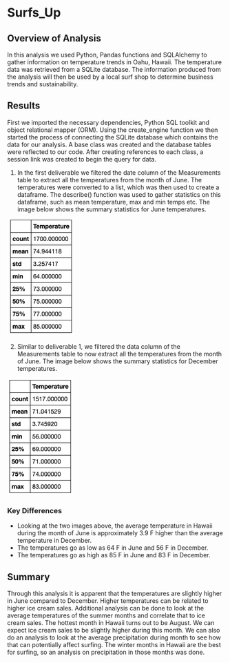 # Surfs_Up

## Overview of Analysis
In this analysis we used Python, Pandas functions and SQLAlchemy to gather information on temperature trends in Oahu, Hawaii. The temperature data was retrieved from a SQLite database. The information produced from the analysis will then be used by a local surf shop to determine business trends and sustainability. 

## Results 

First we imported the necessary dependencies, Python SQL toolkit and object relational mapper (ORM). Using the create_engine function we then started the process of connecting the SQLite database which contains the data for our analysis. A base class was created and the database tables were reflected to our code. After creating references to each class, a session link was created to begin the query for data. 

1) In the first deliverable we filtered the date column of the Measurements table to extract all the temperatures from the month of June. The temperatures were converted to a list, which was then used to create a dataframe. The describe() function was used to gather statistics on this dataframe, such as mean temperature, max and min temps etc. The image below shows the summary statistics for June temperatures. 

![June Stats](Images/June_Stats.png)

2) Similar to deliverable 1, we filtered the data column of the Measurements table to now extract all the temperatures from the month of June. The image below shows the summary statistics for December temperatures. 

![December Stats](Images/December_Stats.png)

### Key Differences
* Looking at the two images above, the average temperature in Hawaii during the month of June is approximately 3.9 F higher than the average temperature in December. 
* The temperatures go as low as 64 F in June and 56 F in December.
* The temperatures go as high as 85 F in June and 83 F in December. 

## Summary 
Through this analysis it is apparent that the temperatures are slightly higher in June compared to December. Higher temperatures can be related to higher ice cream sales. Additional analysis can be done to look at the average temperatures of the summer months and correlate that to ice cream sales. The hottest month in Hawaii turns out to be August. We can expect ice cream sales to be slightly higher during this month. We can also do an analysis to look at the average precipitation during month to see how that can potentially affect surfing. The winter months in Hawaii are the best for surfing, so an analysis on precipitation in those months was done. 
